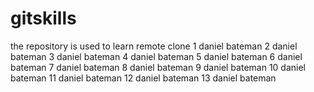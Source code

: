 # gitskills
the repository is used to learn remote clone
1 daniel bateman
2 daniel bateman
3 daniel bateman
4 daniel bateman
5 daniel bateman
6 daniel bateman
7 daniel bateman
8 daniel bateman
9 daniel bateman
10 daniel bateman
11 daniel bateman
12 daniel bateman
13 daniel bateman

